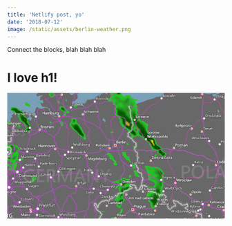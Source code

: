 ```yaml
---
title: 'Netlify post, yo'
date: '2018-07-12'
image: /static/assets/berlin-weather.png
---
```

Connect the blocks, blah blah blah

# I love h1!

![Crusty](/static/assets/berlin-weather.png)
